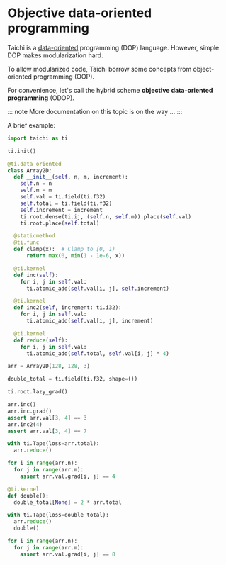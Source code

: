 # Objective data-oriented programming

Taichi is a
[data-oriented](https://en.wikipedia.org/wiki/Data-oriented_design)
programming (DOP) language. However, simple DOP makes modularization
hard.

To allow modularized code, Taichi borrow some concepts from
object-oriented programming (OOP).

For convenience, let\'s call the hybrid scheme **objective data-oriented
programming** (ODOP).

::: note
More documentation on this topic is on the way ...
:::

A brief example:

```python
import taichi as ti

ti.init()

@ti.data_oriented
class Array2D:
  def __init__(self, n, m, increment):
    self.n = n
    self.m = m
    self.val = ti.field(ti.f32)
    self.total = ti.field(ti.f32)
    self.increment = increment
    ti.root.dense(ti.ij, (self.n, self.m)).place(self.val)
    ti.root.place(self.total)

  @staticmethod
  @ti.func
  def clamp(x):  # Clamp to [0, 1)
      return max(0, min(1 - 1e-6, x))

  @ti.kernel
  def inc(self):
    for i, j in self.val:
      ti.atomic_add(self.val[i, j], self.increment)

  @ti.kernel
  def inc2(self, increment: ti.i32):
    for i, j in self.val:
      ti.atomic_add(self.val[i, j], increment)

  @ti.kernel
  def reduce(self):
    for i, j in self.val:
      ti.atomic_add(self.total, self.val[i, j] * 4)

arr = Array2D(128, 128, 3)

double_total = ti.field(ti.f32, shape=())

ti.root.lazy_grad()

arr.inc()
arr.inc.grad()
assert arr.val[3, 4] == 3
arr.inc2(4)
assert arr.val[3, 4] == 7

with ti.Tape(loss=arr.total):
  arr.reduce()

for i in range(arr.n):
  for j in range(arr.m):
    assert arr.val.grad[i, j] == 4

@ti.kernel
def double():
  double_total[None] = 2 * arr.total

with ti.Tape(loss=double_total):
  arr.reduce()
  double()

for i in range(arr.n):
  for j in range(arr.m):
    assert arr.val.grad[i, j] == 8
```
